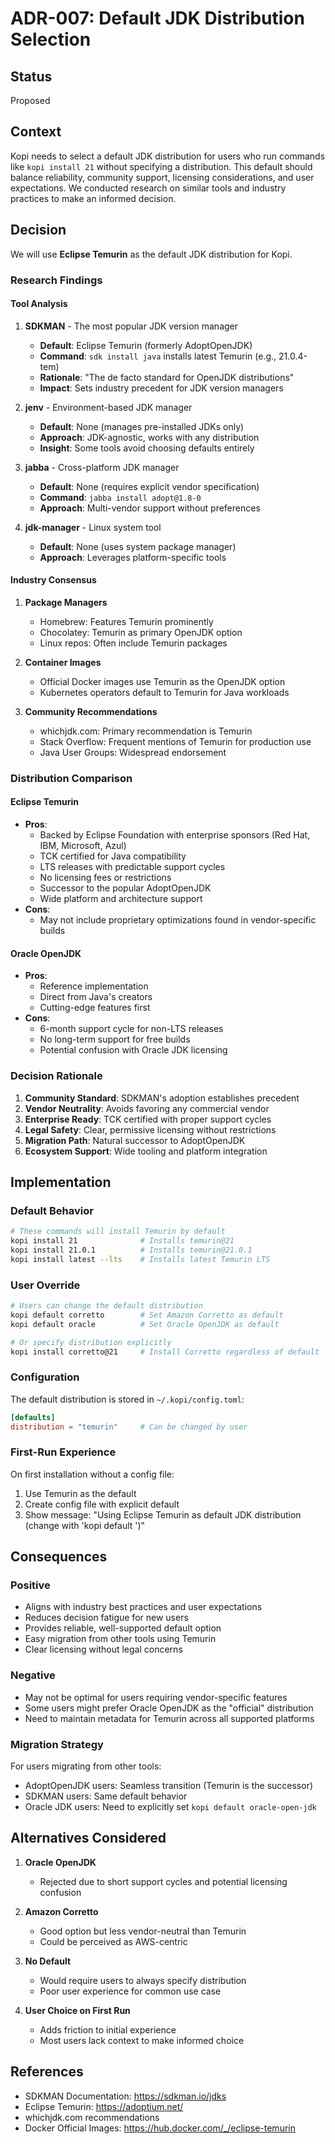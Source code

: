 # ADR-007: Default JDK Distribution Selection

## Status
Proposed

## Context
Kopi needs to select a default JDK distribution for users who run commands like `kopi install 21` without specifying a distribution. This default should balance reliability, community support, licensing considerations, and user expectations. We conducted research on similar tools and industry practices to make an informed decision.

## Decision

We will use **Eclipse Temurin** as the default JDK distribution for Kopi.

### Research Findings

#### Tool Analysis

1. **SDKMAN** - The most popular JDK version manager
   - **Default**: Eclipse Temurin (formerly AdoptOpenJDK)
   - **Command**: `sdk install java` installs latest Temurin (e.g., 21.0.4-tem)
   - **Rationale**: "The de facto standard for OpenJDK distributions"
   - **Impact**: Sets industry precedent for JDK version managers

2. **jenv** - Environment-based JDK manager
   - **Default**: None (manages pre-installed JDKs only)
   - **Approach**: JDK-agnostic, works with any distribution
   - **Insight**: Some tools avoid choosing defaults entirely

3. **jabba** - Cross-platform JDK manager
   - **Default**: None (requires explicit vendor specification)
   - **Command**: `jabba install adopt@1.8-0`
   - **Approach**: Multi-vendor support without preferences

4. **jdk-manager** - Linux system tool
   - **Default**: None (uses system package manager)
   - **Approach**: Leverages platform-specific tools

#### Industry Consensus

1. **Package Managers**
   - Homebrew: Features Temurin prominently
   - Chocolatey: Temurin as primary OpenJDK option
   - Linux repos: Often include Temurin packages

2. **Container Images**
   - Official Docker images use Temurin as the OpenJDK option
   - Kubernetes operators default to Temurin for Java workloads

3. **Community Recommendations**
   - whichjdk.com: Primary recommendation is Temurin
   - Stack Overflow: Frequent mentions of Temurin for production use
   - Java User Groups: Widespread endorsement

### Distribution Comparison

#### Eclipse Temurin
- **Pros**:
  - Backed by Eclipse Foundation with enterprise sponsors (Red Hat, IBM, Microsoft, Azul)
  - TCK certified for Java compatibility
  - LTS releases with predictable support cycles
  - No licensing fees or restrictions
  - Successor to the popular AdoptOpenJDK
  - Wide platform and architecture support
- **Cons**:
  - May not include proprietary optimizations found in vendor-specific builds

#### Oracle OpenJDK
- **Pros**:
  - Reference implementation
  - Direct from Java's creators
  - Cutting-edge features first
- **Cons**:
  - 6-month support cycle for non-LTS releases
  - No long-term support for free builds
  - Potential confusion with Oracle JDK licensing

### Decision Rationale

1. **Community Standard**: SDKMAN's adoption establishes precedent
2. **Vendor Neutrality**: Avoids favoring any commercial vendor
3. **Enterprise Ready**: TCK certified with proper support cycles
4. **Legal Safety**: Clear, permissive licensing without restrictions
5. **Migration Path**: Natural successor to AdoptOpenJDK
6. **Ecosystem Support**: Wide tooling and platform integration

## Implementation

### Default Behavior
```bash
# These commands will install Temurin by default
kopi install 21              # Installs temurin@21
kopi install 21.0.1          # Installs temurin@21.0.1
kopi install latest --lts    # Installs latest Temurin LTS
```

### User Override
```bash
# Users can change the default distribution
kopi default corretto        # Set Amazon Corretto as default
kopi default oracle          # Set Oracle OpenJDK as default

# Or specify distribution explicitly
kopi install corretto@21     # Install Corretto regardless of default
```

### Configuration
The default distribution is stored in `~/.kopi/config.toml`:
```toml
[defaults]
distribution = "temurin"     # Can be changed by user
```

### First-Run Experience
On first installation without a config file:
1. Use Temurin as the default
2. Create config file with explicit default
3. Show message: "Using Eclipse Temurin as default JDK distribution (change with 'kopi default <distribution>')"

## Consequences

### Positive
- Aligns with industry best practices and user expectations
- Reduces decision fatigue for new users
- Provides reliable, well-supported default option
- Easy migration from other tools using Temurin
- Clear licensing without legal concerns

### Negative
- May not be optimal for users requiring vendor-specific features
- Some users might prefer Oracle OpenJDK as the "official" distribution
- Need to maintain metadata for Temurin across all supported platforms

### Migration Strategy
For users migrating from other tools:
- AdoptOpenJDK users: Seamless transition (Temurin is the successor)
- SDKMAN users: Same default behavior
- Oracle JDK users: Need to explicitly set `kopi default oracle-open-jdk`

## Alternatives Considered

1. **Oracle OpenJDK**
   - Rejected due to short support cycles and potential licensing confusion
   
2. **Amazon Corretto**
   - Good option but less vendor-neutral than Temurin
   - Could be perceived as AWS-centric
   
3. **No Default**
   - Would require users to always specify distribution
   - Poor user experience for common use case
   
4. **User Choice on First Run**
   - Adds friction to initial experience
   - Most users lack context to make informed choice

## References
- SDKMAN Documentation: https://sdkman.io/jdks
- Eclipse Temurin: https://adoptium.net/
- whichjdk.com recommendations
- Docker Official Images: https://hub.docker.com/_/eclipse-temurin
